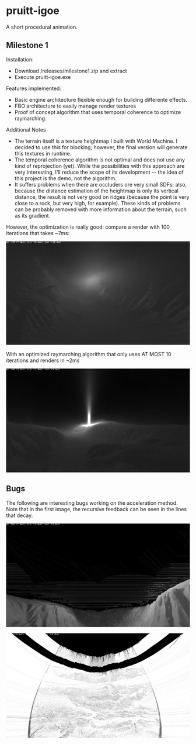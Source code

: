# pruitt-igoe
A short procedural animation.

## Milestone 1 

Installation:

* Download /releases/milestone1.zip and extract
* Execute pruitt-igoe.exe

Features implemented:

* Basic engine architecture flexible enough for building differente effects. 
* FBO architecture to easily manage render textures
* Proof of concept algorithm that uses temporal coherence to optimize raymarching.

Additional Notes

* The terrain itself is a texture heightmap I built with World Machine. I decided to use this for blocking; however, the final version will generate this textures in runtime.
* The temporal coherence algorithm is not optimal and does not use any kind of reprojection (yet). While the possibilities with this approach are very interesting, I'll reduce the scope of its development -- the idea of this project is the demo, not the algorithm.
* It suffers problems when there are occluders ore very small SDFs; also, because the distance estimation of the heightmap is only its vertical distance, the result is not very good on ridges (because the point is very close to a rock, but very high, for example). These kinds of problems can be probably removed with more information about the terrain, such as its gradient. 

However, the optimization is really good: compare a render with 100 iterations that takes ~7ms:

![milestone1](/releases/milestone1/demo_images/naive_raymarcher.png)

With an optimized raymarching algorithm that only uses AT MOST 10 iterations and renders in ~2ms

![milestone1](/releases/milestone1/demo_images/full_raymarching.png)


## Bugs

The following are interesting bugs working on the acceleration method. Note that in the first image, the recursive feedback can be seen in the lines that decay.

![milestone1](/releases/milestone1/demo_images/bug1.png)

![milestone1](/releases/milestone1/demo_images/bug2.jpg)
